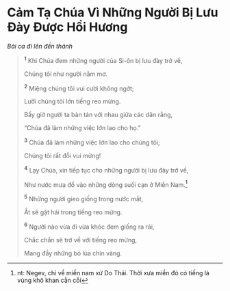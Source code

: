 # Cảm Tạ Chúa Vì Những Người Bị Lưu Ðày Ðược Hồi Hương
*Bài ca đi lên đền thánh*

> <sup><b>1</b></sup> Khi Chúa đem những người của Si-ôn bị lưu đày trở về,
> 
> Chúng tôi như người nằm mơ.
> 
> <sup><b>2</b></sup> Miệng chúng tôi vui cười không ngớt;
> 
> Lưỡi chúng tôi lớn tiếng reo mừng.
> 
> Bấy giờ người ta bàn tán với nhau giữa các dân rằng,
> 
> “Chúa đã làm những việc lớn lao cho họ.”
> 
> <sup><b>3</b></sup> Chúa đã làm những việc lớn lao cho chúng tôi;
> 
> Chúng tôi rất đỗi vui mừng!
>
> <sup><b>4</b></sup> Lạy Chúa, xin tiếp tục cho những người bị lưu đày trở về,
> 
> Như nước mưa đổ vào những dòng suối cạn ở Miền Nam.[^1-e37a606e-cce8-4b2b-9bd5-8babd9851e2a]
>
> <sup><b>5</b></sup> Những người gieo giống trong nước mắt,
> 
> Ắt sẽ gặt hái trong tiếng reo mừng.
> 
> <sup><b>6</b></sup> Người nào vừa đi vừa khóc đem giống ra rải,
> 
> Chắc chắn sẽ trở về với tiếng reo mừng,
> 
> Mang đầy những bó lúa chín vàng.

[^1-e37a606e-cce8-4b2b-9bd5-8babd9851e2a]: nt: Negev, chỉ về miền nam xứ Do Thái. Thời xưa miền đó có tiếng là vùng khô khan cằn cỗi